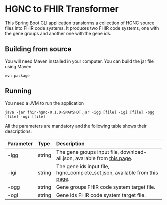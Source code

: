 # HGNC to FHIR Transformer

This Spring Boot CLI application transforms a collection of HGNC source files into FHIR code systems. It produces two FHIR code systems, one with the gene groups and another one with the gene ids.

## Building from source

You will need Maven installed in your computer. You can build the jar file using Maven.

```
mvn package
```

## Running

You need a JVM to run the application.

```
java -jar fhir-hgnc-0.1.0-SNAPSHOT.jar -igg [file] -igi [file] -ogg [file] -ogi [file]
```

All the parameters are mandatory and the following table shows their descriptions:

| Parameter          | Type        | Description   |
| :----------------- | :---------- |:------------- |
| -igg               | string      | The gene groups input file, download-all.json, available from [this page](https://www.genenames.org/download/statistics-and-files/).|
| -igi               | string      | The gene ids input file, hgnc_complete_set.json, available from [this page](https://www.genenames.org/download/statistics-and-files/).|
| -ogg               | string      | Gene groups FHIR code system target file. |
| -ogi               | string      | Gene ids FHIR code system target file. |
